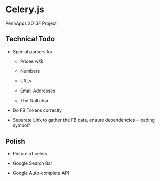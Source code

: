 # Celery.js

PennApps 2013F Project

## Technical Todo

* Special parsers for

   * Prices w/$

   * Numbers

   * URLs

   * Email Addresses

   * The Null char

* Do FB Tokens correctly

* Separate Link to gather the FB data, ensure dependencies - loading symbol?

## Polish

* Picture of celery

* Google Search Bar

* Google Auto-complete API
